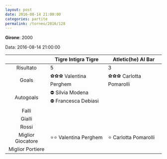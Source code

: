```yaml
---
layout: post
date: 2016-08-14 21:00:00
categories: partite
permalink: /torneo/2016/128
---
```

**Girone**: 2000

Data: 2016-08-14 21:00:00

| | Tigre Intigra Tigre | Atletic(he) Al Bar |
|:-----:|-----|-----|
Risultato|5|3
Goals|⚽⚽⚽ Valentina Perghem|⚽⚽⚽ Carlotta Pomarolli<br/>
Autogoals|⛔ Silvia Modena<br/>⛔ Francesca Debiasi|
Falli||
Gialli||
Rossi||
Miglior Giocatore|⭐⭐ Valentina Perghem<br/>|⭐ Carlotta Pomarolli<br/>
Miglior Portiere||